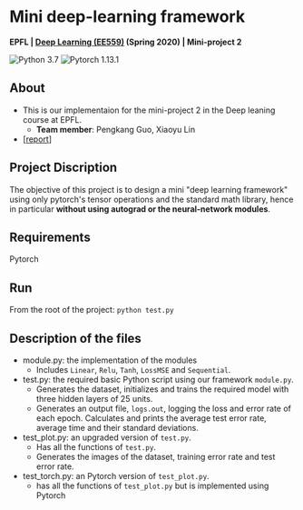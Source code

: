 # Mini deep-learning framework

**EPFL | [Deep Learning (EE559)](https://fleuret.org/ee559/) (Spring 2020) | Mini-project 2**  

![Python 3.7](https://img.shields.io/badge/python-3.7-blue.svg)
![Pytorch 1.13.1](https://img.shields.io/badge/pytorch-1.4.0-orange.svg)

## About
- This is our implementaion for the mini-project 2 in the Deep leaning course at EPFL.
  - **Team member**: Pengkang Guo, Xiaoyu Lin
- [[report](report.pdf)]

## Project Discription
The objective of this project is to design a mini "deep learning framework" using only pytorch's
tensor operations and the standard math library, hence in particular **without using autograd or the
neural-network modules**. 

## Requirements
Pytorch

## Run
From the root of the project: `python test.py`

## Description of the files
* module.py: the implementation of the modules
  * Includes `Linear`, `Relu`, `Tanh`, `LossMSE` and `Sequential`.
* test.py: the required basic Python script using our framework `module.py`.  <br>
  * Generates the dataset, initializes and trains the required model with three hidden layers of 25 units.
  * Generates an output file, `logs.out`, logging the loss and error rate of each epoch. Calculates and prints the average test error rate, average time and their standard deviations.
* test_plot.py: an upgraded version of `test.py`.   <br>
  * Has all the functions of `test.py`. <br>
  * Generates the images of the dataset, training error rate and test error rate.
* test_torch.py: an Pytorch version of `test_plot.py`.   <br>
  * has all the functions of `test_plot.py` but is implemented using Pytorch
